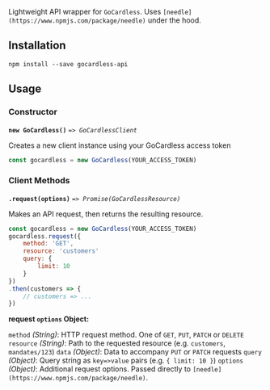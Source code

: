
Lightweight API wrapper for `GoCardless`. Uses `[needle](https://www.npmjs.com/package/needle)` under the hood.

## Installation

```
npm install --save gocardless-api
```

## Usage

### Constructor

**`new GoCardless()`** _`=> GoCardlessClient`_

Creates a new client instance using your GoCardless access token

```js
const gocardless = new GoCardless(YOUR_ACCESS_TOKEN)
```

### Client Methods

**`.request(options)`** _`=> Promise(GoCardlessResource)`_

Makes an API request, then returns the resulting resource.

```js
const gocardless = new GoCardless(YOUR_ACCESS_TOKEN)
gocardless.request({
    method: 'GET',
    resource: 'customers'
    query: {
        limit: 10
    }
})
.then(customers => {
    // customers => ...
})

```

**request `options` Object:**

`method` _(String)_: HTTP request method. One of `GET`, `PUT`, `PATCH` or `DELETE`
`resource` _(String)_: Path to the requested resource (e.g. `customers`, `mandates/123`)
`data` _(Object)_: Data to accompany `PUT` or `PATCH` requests
`query` _(Object)_: Query string as `key=>value` pairs (e.g. `{ limit: 10 }`)
`options` _(Object)_: Additional request options. Passed directly to `[needle](https://www.npmjs.com/package/needle)`.
